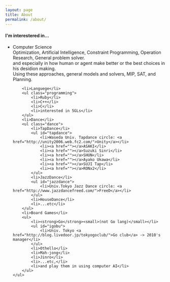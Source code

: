 ```yaml
---
layout: page
title: About
permalink: /about/
---
```


<div>
	<h4>I'm interestered in...</h4>
	<ul class="interest">
		<li>Computer Science</li>
		<div id="CS">Optimization, Artificial Intelligence, Constraint Programming, Operation Research, General problem solver.
		<br>and especially in how human or agent make better or the best choices in his desidion making.
		<br>Using these approaches, general models and solvers, MIP, SAT, and Planning.</div>

		<li>Languege</li>
		<ul class="programming">
			<li>Ruby</li>
			<li>C++</li>
			<li>C</li>
			<li>interested in 5GLs</li>
		</ul>
		<li>Dance</li>
		<ul class="dance">
			<li>TapDance</li>
			<ul id="tapdance">
				<li>Waseda Univ. Tapdance circle: <a href="http://unity2006.web.fc2.com/">Unity</a></li>
				<li><a href=""></a>ASAKI</li>
				<li><a href=""></a>Suzuki Sinri</li>
				<li><a href=""></a>SHUN</li>
				<li><a href=""></a>Ayako Ukawa</li>
				<li><a href=""></a>SUJI Tap</li>
				<li><a href=""></a>RONx2</li>
			</ul>
			<li>JazzDance</li>
			<ul id="jazzdance">
				<li>Univ.Tokyo Jazz Dance circle: <a href="http://www.jazzdancefreed.com/">FreeD</a></li>
			</ul>
			<li>HouseDance</li>
			<li>...etc</li>
		</ul>
		<li>Board Games</li>
		<ul>
			<li><strong>Go</strong><small>(not Go lang)</small></li>
			<ul id="igobu">
				<li>Univ. Tokyo <a href="http://blog.livedoor.jp/tokyogoclub/">Go club</a> -> 2010's manager</li>
			</ul>
			<li>Othello</li>
			<li>Mah-jong</li>
			<li>Jinro</li>
			<li>...etc,</li>
			<li>and play them in using computer AI</li>
		</ul>
	</ul>
</div>
